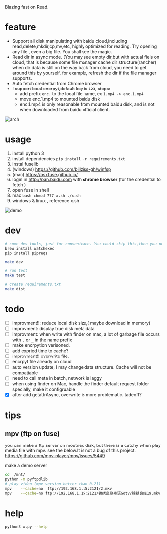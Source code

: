 Blazing fast on Read. 
# feature 
- Support all disk manipulating with baidu cloud,including read,delete,mkdir,cp,mv,etc, highly optimized for reading. Try opening any file , even a big file. You shall see the magic.
- Read dir in async mode. (You may see empty dir,but with actual fiels on cloud, that is because some file manager cache dir structure(rancher) when dir data is still on the way back from cloud, you need to get around this by yourself. for example, refresh the dir if the file manager supports. 
- Auto fetch credential from Chrome browser
- ! support local encrpyt,default key is `123`, steps:
  - add prefix `enc.` to  the local file name, ex   `1.mp4 -> enc.1.mp4`
  - move enc.1.mp4  to mounted baidu disk
  - enc.1.mp4 is only reasonable from mounted baidu disk, and is not when downloaded from baidu official client.

![arch](https://github.com/zk4/baiduFuse/blob/master/img/arch2.jpg)



# usage 
1. install python 3 
1. install dependencies `pip install -r requirements.txt`
1. instal fuselib 
  1. (windows)  https://github.com/billziss-gh/winfsp
  2. (mac)    https://osxfuse.github.io/
1. login in http://pan.baidu.com with **chrome browser** (for the credential to fetch )
2. open fuse in shell
  1. mac 
    ``` bash
    chmod 777 x.sh
    ./x.sh
    ```
  2. windows & linux ,  reference x.sh 

![demo](https://github.com/zk4/baiduFuse/blob/master/img/d.gif)

# dev 
``` bash
# some dev tools, just for convenience. You could skip this,then you need to config the dev enviroment yourself
brew install watchexec 
pip install pipreqs

make dev 

# run test 
make test 

# create requirements.txt 
make dist 
```
# todo 
- [ ] improvment!!: reduce local disk size,( maybe download in memory)
- [ ] improvment: display true disk meta data
- [ ] improvment: when write with finder on mac, a lot of garbage file occurs with `.` or `_`  in the name prefix 
- [ ] make encrpytion verisoned.
- [ ] add expried time to cache?
- [ ] improvment!! overwrite file. 
- [ ] encrpyt file already on cloud
- [ ] auto version update, I may change data structure. Cache will not be compatiable 
- [ ] need to call meta in batch, network is laggy 
- [ ] when using finder on Mac, handle the finder default request folder specially, make it configruable
- [x] after add getattrAsync, overwrite is more problematic. tadeoff? 
# tips  
## mpv (ftp on fuse)
you can make a ftp server on moutned disk, but there is a catchy when play media file with mpv. see the below.It is not a bug of this project.
https://github.com/mpv-player/mpv/issues/5449

make a demo server
``` bash
cd  /mnt/
python -m pyftpdlib
# play video (mpv version better than 0.21)
mpv    --cache=no  ftp://192.168.1.15:2121/2.mkv
mpv    --cache=no ftp://192.168.1.15:2121/锦绣良缘粤语Gotv/锦绣良缘19.mkv 
```

# help 

``` bash 
python3 x.py --help

```
